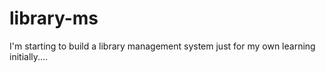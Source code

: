 # library-ms
I'm starting to build a library management system just for my own learning initially....
